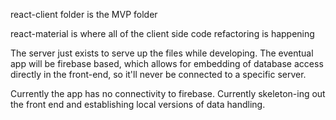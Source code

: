 react-client folder is the MVP folder

react-material is where all of the client side code refactoring is happening

The server just exists to serve up the files while developing. The eventual app will be firebase based, which allows for embedding of database access directly in the front-end, so it'll never be connected to a specific server.

Currently the app has no connectivity to firebase. Currently skeleton-ing out the front end and establishing local versions of data handling.
